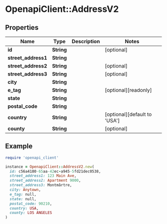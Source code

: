 # OpenapiClient::AddressV2

## Properties

| Name | Type | Description | Notes |
| ---- | ---- | ----------- | ----- |
| **id** | **String** |  | [optional] |
| **street_address1** | **String** |  |  |
| **street_address2** | **String** |  | [optional] |
| **street_address3** | **String** |  | [optional] |
| **city** | **String** |  |  |
| **e_tag** | **String** |  | [optional][readonly] |
| **state** | **String** |  |  |
| **postal_code** | **String** |  |  |
| **country** | **String** |  | [optional][default to &#39;USA&#39;] |
| **county** | **String** |  | [optional] |

## Example

```ruby
require 'openapi_client'

instance = OpenapiClient::AddressV2.new(
  id: c56a4180-65aa-42ec-a945-5fd21dec0538,
  street_address1: 123 Main Ave,
  street_address2: Apartment 9000,
  street_address3: Montmârtre,
  city: Anytown,
  e_tag: null,
  state: null,
  postal_code: 90210,
  country: USA,
  county: LOS ANGELES
)
```

